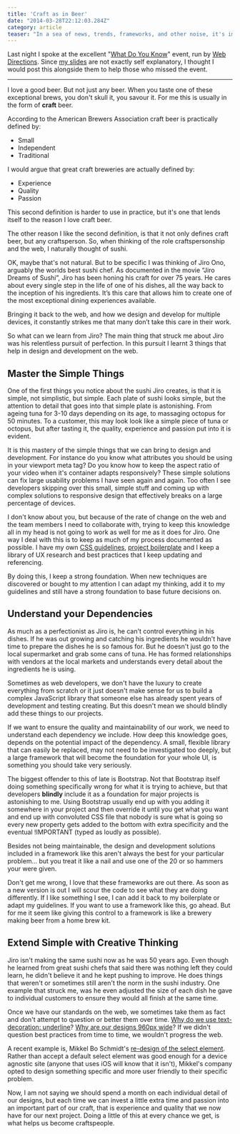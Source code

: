 ```yaml
---
title: 'Craft as in Beer'
date: "2014-03-28T22:12:03.284Z"
category: article
teaser: "In a sea of news, trends, frameworks, and other noise, it's important to focus on our craft."
---
```


Last night I spoke at the excellent "[What Do You Know](http://www.webdirections.org/events/wdyk-brisbane-mar2014/)" event, run by [Web Directions](http://www.webdirections.org). Since [my slides](/presentations/craft-as-in-beer) are not exactly self explanatory, I thought I would post this alongside them to help those who missed the event.

---

I love a good beer. But not just any beer. When you taste one of these exceptional brews, you don't skull it, you savour it. For me this is usually in the form of **craft** beer.

According to the American Brewers Association craft beer is practically defined by:

* Small
* Independent
* Traditional

I would argue that great craft breweries are actually defined by:

* Experience
* Quality
* Passion

This second definition is harder to use in practice, but it's one that lends itself to the reason I love craft beer.

The other reason I like the second definition, is that it not only defines craft beer, but any craftsperson. So, when thinking of the role craftspersonship and the web, I naturally thought of sushi.

OK, maybe that's not natural. But to be specific I was thinking of Jiro Ono, arguably the worlds best sushi chef. As documented in the movie “Jiro Dreams of Sushi”, Jiro has been honing his craft for over 75 years. He cares about every single step in the life of one of his dishes, all the way back to the inception of his ingredients. It’s this care that allows him to create one of the most exceptional dining experiences available.

Bringing it back to the web, and how we design and develop for multiple devices, it constantly strikes me that many don’t take this care in their work.

So what can we learn from Jiro? The main thing that struck me about Jiro was his relentless pursuit of perfection. In this pursuit I learnt 3 things that help in design and development on the web.

## Master the Simple Things

One of the first things you notice about the sushi Jiro creates, is that it is simple, not simplistic, but simple. Each plate of sushi looks simple, but the attention to detail that goes into that simple plate is astonishing. From ageing tuna for 3-10 days depending on its age, to massaging octopus for 50 minutes. To a customer, this may look look like a simple piece of tuna or octopus, but after tasting it, the quality, experience and passion put into it is evident.

It is this mastery of the simple things that we can bring to design and development. For instance do you know what attributes you should be using in your viewport meta tag? Do you know how to keep the aspect ratio of your video when it's container adapts responsively? These simple solutions can fix large usability problems I have seen again and again. Too often I see developers skipping over this small, simple stuff and coming up with complex solutions to responsive design that effectively breaks on a large percentage of devices.

I don't know about you, but because of the rate of change on the web and the team members I need to collaborate with, trying to keep this knowledge all in my head is not going to work as well for me as it does for Jiro. One way I deal with this is to keep as much of my process documented as possible. I have my own [CSS guidelines](https://github.com/lukebrooker/CSS-Guidelines), [project boilerplate](https://github.com/lukebrooker/spark) and I keep a library of UX research and best practices that I keep updating and referencing.

By doing this, I keep a strong foundation. When new techniques are discovered or bought to my attention I can adapt my thinking, add it to my guidelines and still have a strong foundation to base future decisions on.

## Understand your Dependencies

As much as a perfectionist as Jiro is, he can't control everything in his dishes. If he was out growing and catching his ingredients he wouldn't have time to prepare the dishes he is so famous for. But he doesn't just go to the local supermarket and grab some cans of tuna. He has formed relationships with vendors at the local markets and understands every detail about the ingredients he is using.

Sometimes as web developers, we don't have the luxury to create everything from scratch or it just doesn't make sense for us to build a complex JavaScript library that someone else has already spent years of development and testing creating. But this doesn't mean we should blindly add these things to our projects.

If we want to ensure the quality and maintainability of our work, we need to understand each dependency we include. How deep this knowledge goes, depends on the potential impact of the dependency. A small, flexible library that can easily be replaced, may not need to be investigated too deeply, but a large framework that will become the foundation for your whole UI, is something you should take very seriously.

The biggest offender to this of late is Bootstrap. Not that Bootstrap itself doing something specifically wrong for what it is trying to achieve, but that developers **blindly** include it as a foundation for major projects is astonishing to me. Using Bootstrap usually end up with you adding it somewhere in your project and then override it until you get what you want and end up with convoluted CSS file that nobody is sure what is going so every new property gets added to the bottom with extra specificity and the eventual !IMPORTANT (typed as loudly as possible).

Besides not being maintainable, the design and development solutions included in a framework like this aren't always the best for your particular problem… but you treat it like a nail and use one of the 20 or so hammers your were given.

Don't get me wrong, I love that these frameworks are out there. As soon as a new version is out I will scour the code to see what they are doing differently. If I like something I see, I can add it back to my boilerplate or adapt my guidelines. If you want to use a framework like this, go ahead. But for me it seem like giving this control to a framework is like a brewery making beer from a home brew kit.

## Extend Simple with Creative Thinking

Jiro isn't making the same sushi now as he was 50 years ago. Even though he learned from great sushi chefs that said there was nothing left they could learn, he didn't believe it and he kept pushing to improve. He does things that weren't or sometimes still aren't the norm in the sushi industry. One example that struck me, was he even adjusted the size of each dish he gave to individual customers to ensure they would all finish at the same time.

Once we have our standards on the web, we sometimes take them as fact and don't attempt to question or better them over time. [Why do we use text-decoration: underline](https://medium.com/designing-medium/7c03a9274f9)? [Why are our designs 960px wide](http://alistapart.com/article/responsive-web-design/)? If we didn't question best practices from time to time, we wouldn't progress the web.

A recent example is, Mikkel Bo Schmidt's [re-design of the select element](https://medium.com/design-ux/bc190d62eff5). Rather than accept a default select element was good enough for a device agnostic site (anyone that uses iOS will know that it isn't), Mikkel's company opted to design something specific and more user friendly to their specific problem.

Now, I am not saying we should spend a month on each individual detail of our designs, but each time we can invest a little extra time and passion into an important part of our craft, that is experience and quality that we now have for our next project. Doing a little of this at every chance we get, is what helps us become craftspeople.
